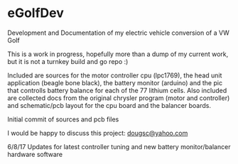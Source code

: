 # eGolfDev
Development and Documentation of my electric vehicle conversion of a VW Golf

This is a work in progress, hopefully more than a dump of my current work, but it is not a turnkey build and go repo :)

Included are sources for the motor controller cpu (lpc1769), the head unit application (beagle bone black), the battery monitor (arduino) and the pic that controlls battery balance for each of the 77 lithium cells.  Also included are collected docs from the original chrysler program (motor and controller) and schematic/pcb layout for the cpu board and the balancer boards.

Initial commit of sources and pcb files

I would be happy to discuss this project:  dougsc@yahoo.com

6/8/17 Updates for latest controller tuning and new battery monitor/balancer hardware software

